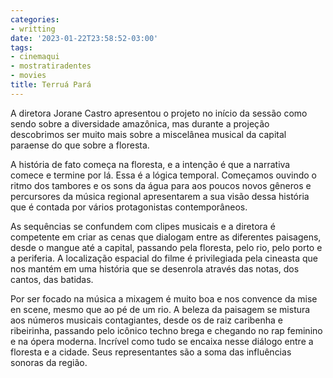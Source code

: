 ```yaml
---
categories:
- writting
date: '2023-01-22T23:58:52-03:00'
tags:
- cinemaqui
- mostratiradentes
- movies
title: Terruá Pará
---
```


A diretora Jorane Castro apresentou o projeto no início da sessão como sendo sobre a diversidade amazônica, mas durante a projeção descobrimos ser muito mais sobre a miscelânea musical da capital paraense do que sobre a floresta.

A história de fato começa na floresta, e a intenção é que a narrativa comece e termine por lá. Essa é a lógica temporal. Começamos ouvindo o ritmo dos tambores e os sons da água para aos poucos novos gêneros e percursores da música regional apresentarem a sua visão dessa história que é contada por vários protagonistas contemporâneos.

As sequências se confundem com clipes musicais e a diretora é competente em criar as cenas que dialogam entre as diferentes paisagens, desde o mangue até a capital, passando pela floresta, pelo rio, pelo porto e a periferia. A localização espacial do filme é privilegiada pela cineasta que nos mantém em uma história que se desenrola através das notas, dos cantos, das batidas.

Por ser focado na música a mixagem é muito boa e nos convence da mise en scene, mesmo que ao pé de um rio. A beleza da paisagem se mistura aos números musicais contagiantes, desde os de raiz caribenha e ribeirinha, passando pelo icônico techno brega e chegando no rap feminino e na ópera moderna. Incrível como tudo se encaixa nesse diálogo entre a floresta e a cidade. Seus representantes são a soma das influências sonoras da região.